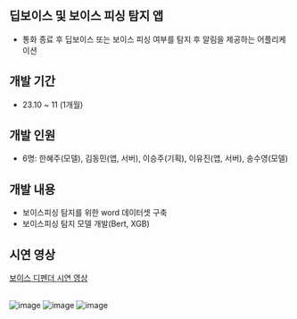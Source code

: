 ## 딥보이스 및 보이스 피싱 탐지 앱
- 통화 종료 후 딥보이스 또는 보이스 피싱 여부를 탐지 후 알림을 제공하는 어플리케이션  
## 개발 기간
- 23.10 ~ 11 (1개월)  
## 개발 인원
- 6명: 한혜주(모델), 김동민(앱, 서버), 이승주(기획), 이유진(앱, 서버), 송수영(모델)  
## 개발 내용
- 보이스피싱 탐지를 위한 word 데이터셋 구축
- 보이스피싱 탐지 모델 개발(Bert, XGB)  
## 시연 영상
<a href="https://www.youtube.com/watch?v=76D2DsDsIkc">보이스 디펜더 시연 영상</a>
<br/><br/>

![image](https://github.com/yj2dev/voice_defender/assets/72322679/8cd73c63-579e-44e2-a06f-07a72f418caa)
![image](https://github.com/yj2dev/voice_defender/assets/72322679/66dded65-5acd-46e2-942d-2ac12a21b595)
![image](https://github.com/yj2dev/voice_defender/assets/72322679/a14410f5-a1b7-4e03-8b37-1e4856be9056)
